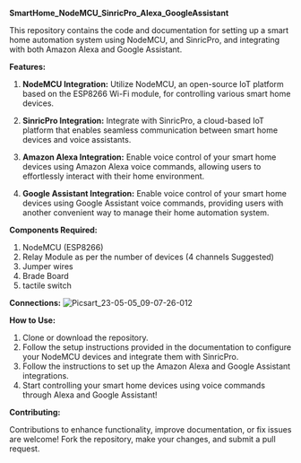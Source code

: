 **SmartHome_NodeMCU_SinricPro_Alexa_GoogleAssistant**

This repository contains the code and documentation for setting up a smart home automation system using NodeMCU, and SinricPro, and integrating with both Amazon Alexa and Google Assistant.

**Features:**

1. **NodeMCU Integration:** Utilize NodeMCU, an open-source IoT platform based on the ESP8266 Wi-Fi module, for controlling various smart home devices.
   
2. **SinricPro Integration:** Integrate with SinricPro, a cloud-based IoT platform that enables seamless communication between smart home devices and voice assistants.

3. **Amazon Alexa Integration:** Enable voice control of your smart home devices using Amazon Alexa voice commands, allowing users to effortlessly interact with their home environment.

4. **Google Assistant Integration:** Enable voice control of your smart home devices using Google Assistant voice commands, providing users with another convenient way to manage their home automation system.

**Components Required:**
1. NodeMCU (ESP8266)
2. Relay Module as per the number of devices (4 channels Suggested)
3. Jumper wires
4. Brade Board
5. tactile switch

**Connections:**
![Picsart_23-05-05_09-07-26-012](https://github.com/sspabhishek/SmartHome_NodeMCU_SinricPro_Alexa_GoogleAssistant/assets/109017204/f2c5828e-87b1-4083-92db-6b3c2c935a3b)

**How to Use:**

1. Clone or download the repository.
2. Follow the setup instructions provided in the documentation to configure your NodeMCU devices and integrate them with SinricPro.
3. Follow the instructions to set up the Amazon Alexa and Google Assistant integrations.
4. Start controlling your smart home devices using voice commands through Alexa and Google Assistant!

**Contributing:**

Contributions to enhance functionality, improve documentation, or fix issues are welcome! Fork the repository, make your changes, and submit a pull request.
